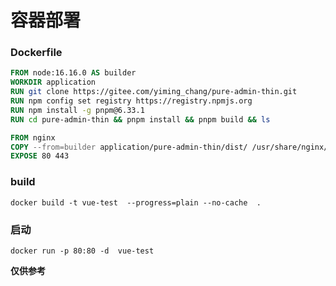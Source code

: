 # 容器部署

### Dockerfile

```dockerfile
FROM node:16.16.0 AS builder
WORKDIR application
RUN git clone https://gitee.com/yiming_chang/pure-admin-thin.git
RUN npm config set registry https://registry.npmjs.org
RUN npm install -g pnpm@6.33.1
RUN cd pure-admin-thin && pnpm install && pnpm build && ls

FROM nginx
COPY --from=builder application/pure-admin-thin/dist/ /usr/share/nginx/html/
EXPOSE 80 443
```

### build

```docker
docker build -t vue-test  --progress=plain --no-cache  .
```

### 启动

```docker
docker run -p 80:80 -d  vue-test
```

**仅供参考**
